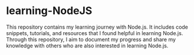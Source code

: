 # learning-NodeJS
This repository contains my learning journey with Node.js. It includes code snippets, tutorials, and resources that I found helpful in learning Node.js. Through this repository, I aim to document my progress and share my knowledge with others who are also interested in learning Node.js. 
